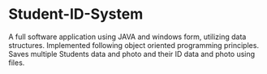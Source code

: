 # Student-ID-System
A full software application using JAVA and windows form, utilizing data structures. Implemented following object oriented programming principles. Saves multiple Students data and photo and their ID data and photo using files.
